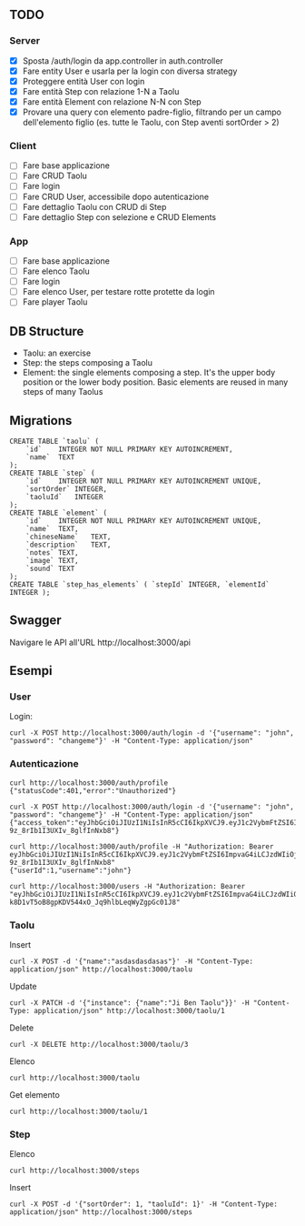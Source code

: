 ## TODO
### Server
- [x] Sposta /auth/login da app.controller in auth.controller
- [x] Fare entity User e usarla per la login con diversa strategy
- [x] Proteggere entità User con login
- [x] Fare entità Step con relazione 1-N a Taolu
- [x] Fare entità Element con relazione N-N con Step
- [x] Provare una query con elemento padre-figlio, filtrando per un campo dell'elemento figlio (es. tutte le Taolu, con Step aventi sortOrder > 2)

### Client
- [ ] Fare base applicazione
- [ ] Fare CRUD Taolu
- [ ] Fare login
- [ ] Fare CRUD User, accessibile dopo autenticazione
- [ ] Fare dettaglio Taolu con CRUD di Step
- [ ] Fare dettaglio Step con selezione e CRUD Elements

### App
- [ ] Fare base applicazione
- [ ] Fare elenco Taolu
- [ ] Fare login
- [ ] Fare elenco User, per testare rotte protette da login
- [ ] Fare player Taolu

## DB Structure
- Taolu: an exercise
- Step: the steps composing a Taolu
- Element: the single elements composing a step. It's the upper body position or the lower body position. Basic elements are reused in many steps of many Taolus



## Migrations
```
CREATE TABLE `taolu` (
	`id`	INTEGER NOT NULL PRIMARY KEY AUTOINCREMENT,
	`name`	TEXT
);
CREATE TABLE `step` (
	`id`	INTEGER NOT NULL PRIMARY KEY AUTOINCREMENT UNIQUE,
	`sortOrder`	INTEGER,
	`taoluId`	INTEGER
);
CREATE TABLE `element` (
	`id`	INTEGER NOT NULL PRIMARY KEY AUTOINCREMENT UNIQUE,
	`name`	TEXT,
	`chineseName`	TEXT,
	`description`	TEXT,
	`notes`	TEXT,
	`image`	TEXT,
	`sound`	TEXT
);
CREATE TABLE `step_has_elements` ( `stepId` INTEGER, `elementId` INTEGER );
```

## Swagger
Navigare le API all'URL http://localhost:3000/api


## Esempi


### User
Login:
```
curl -X POST http://localhost:3000/auth/login -d '{"username": "john", "password": "changeme"}' -H "Content-Type: application/json"
```


### Autenticazione
```
curl http://localhost:3000/auth/profile
{"statusCode":401,"error":"Unauthorized"}

curl -X POST http://localhost:3000/auth/login -d '{"username": "john", "password": "changeme"}' -H "Content-Type: application/json"
{"access_token":"eyJhbGciOiJIUzI1NiIsInR5cCI6IkpXVCJ9.eyJ1c2VybmFtZSI6ImpvaG4iLCJzdWIiOjEsImlhdCI6MTU4NTA5NDMyMywiZXhwIjoxNTg1MDk0OTIzfQ.-6o4r2trgtdTYtZus-9z_8rIb1I3UXIv_8glfInNxb8"}

curl http://localhost:3000/auth/profile -H "Authorization: Bearer eyJhbGciOiJIUzI1NiIsInR5cCI6IkpXVCJ9.eyJ1c2VybmFtZSI6ImpvaG4iLCJzdWIiOjEsImlhdCI6MTU4NTA5NDMyMywiZXhwIjoxNTg1MDk0OTIzfQ.-6o4r2trgtdTYtZus-9z_8rIb1I3UXIv_8glfInNxb8"
{"userId":1,"username":"john"}

curl http://localhost:3000/users -H "Authorization: Bearer "eyJhbGciOiJIUzI1NiIsInR5cCI6IkpXVCJ9.eyJ1c2VybmFtZSI6ImpvaG4iLCJzdWIiOjEsImlhdCI6MTU4NTQwNDUzNiwiZXhwIjoxNTg1NDA1MTM2fQ.c-k8D1vT5oB8gpKDV544xO_Jq9hlbLeqWyZgpGc01J8"
```


### Taolu

Insert
```
curl -X POST -d '{"name":"asdasdasdasas"}' -H "Content-Type: application/json" http://localhost:3000/taolu
```

Update
```
curl -X PATCH -d '{"instance": {"name":"Ji Ben Taolu"}}' -H "Content-Type: application/json" http://localhost:3000/taolu/1
```

Delete
```
curl -X DELETE http://localhost:3000/taolu/3
```

Elenco
```
curl http://localhost:3000/taolu 
```

Get elemento
```
curl http://localhost:3000/taolu/1 
```

### Step
Elenco
```
curl http://localhost:3000/steps 
```

Insert
```
curl -X POST -d '{"sortOrder": 1, "taoluId": 1}' -H "Content-Type: application/json" http://localhost:3000/steps
```
